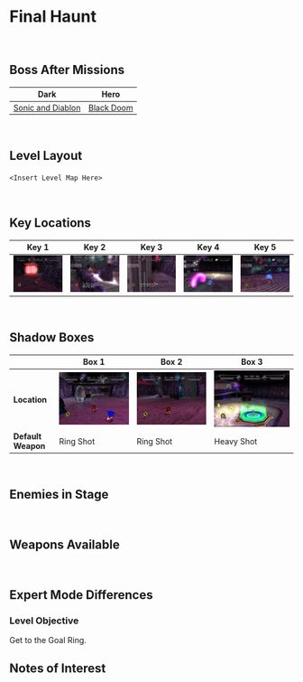 # Final Haunt

<br />

## Boss After Missions
|Dark|Hero|
|--|--|
|[Sonic and Diablon](../Bosses/SonicAndDiablon)|[Black Doom](../Bosses/BlackDoom)|

<br />

## Level Layout
```
<Insert Level Map Here>
```

<br />

## Key Locations
|Key 1|Key 2|Key 3|Key 4|Key 5|
|--|--|--|--|--|
|[ ![](../img/FinalHaunt/FinalHaunt-Key1.png) ](../img/FinalHaunt/FinalHaunt-Key1.png)|[ ![](../img/FinalHaunt/FinalHaunt-Key2.png) ](../img/FinalHaunt/FinalHaunt-Key2.png)|[ ![](../img/FinalHaunt/FinalHaunt-Key3.png) ](../img/FinalHaunt/FinalHaunt-Key3.png)|[ ![](../img/FinalHaunt/FinalHaunt-Key4.png) ](../img/FinalHaunt/FinalHaunt-Key4.png)|[ ![](../img/FinalHaunt/FinalHaunt-Key5.png) ](../img/FinalHaunt/FinalHaunt-Key5.png)|

<br />

## Shadow Boxes
| |Box 1|Box 2|Box 3|
|-|-|-|-|
|__Location__|[ ![](../img/FinalHaunt/FinalHaunt-SpecialWeaponsContainer1.png) ](../img/FinalHaunt/FinalHaunt-SpecialWeaponsContainer1.png)|[ ![](../img/FinalHaunt/FinalHaunt-SpecialWeaponsContainer2.png) ](../img/FinalHaunt/FinalHaunt-SpecialWeaponsContainer2.png)|[ ![](../img/FinalHaunt/FinalHaunt-SpecialWeaponsContainer3.png) ](../img/FinalHaunt/FinalHaunt-SpecialWeaponsContainer3.png)|
|__Default Weapon__|Ring Shot|Ring Shot|Heavy Shot|

<br />

## Enemies in Stage

<br />

## Weapons Available

<br />

## Expert Mode Differences

### Level Objective
Get to the Goal Ring.

## Notes of Interest

<br />